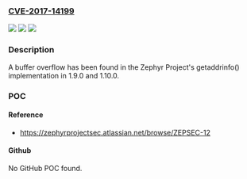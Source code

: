 ### [CVE-2017-14199](https://cve.mitre.org/cgi-bin/cvename.cgi?name=CVE-2017-14199)
![](https://img.shields.io/static/v1?label=Product&message=getaddrinfo&color=blue)
![](https://img.shields.io/static/v1?label=Version&message=n%2Fa&color=blue)
![](https://img.shields.io/static/v1?label=Vulnerability&message=Buffer%20Overflow&color=brighgreen)

### Description

A buffer overflow has been found in the Zephyr Project's getaddrinfo() implementation in 1.9.0 and 1.10.0.

### POC

#### Reference
- https://zephyrprojectsec.atlassian.net/browse/ZEPSEC-12

#### Github
No GitHub POC found.

